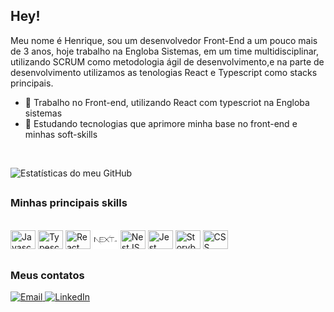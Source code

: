 ## Hey!

Meu nome é Henrique, sou um desenvolvedor Front-End a um pouco mais de 3 anos, hoje trabalho na Engloba Sistemas, em um time multidisciplinar, utilizando SCRUM como metodologia ágil de desenvolvimento,e na parte de desenvolvimento utilizamos as tenologias React e Typescript como stacks principais.

- 🔭 Trabalho no Front-end, utilizando React com typescriot na Engloba sistemas
- 🌱 Estudando tecnologias que aprimore minha base no front-end e minhas soft-skills

<br/>


 ![Estatísticas do meu GitHub](https://github-readme-stats.vercel.app/api?username=Henrique0498&show_icons=true&theme=github_dark)

##

### Minhas principais skills
<br/>
<div>
  <img height="30" width="40" src="https://cdn.jsdelivr.net/gh/devicons/devicon/icons/javascript/javascript-original.svg" title="Javascript" />
  <img height="30" width="40" src="https://cdn.jsdelivr.net/gh/devicons/devicon/icons/typescript/typescript-original.svg" title="Typescript" />
  <img height="30" width="40" src="https://cdn.jsdelivr.net/gh/devicons/devicon/icons/react/react-original.svg" title="React" />
  <img height="30" width="40" src="https://github.com/Henrique0498/Henrique0498/blob/main/img/nextjs.svg" title="NextJS" /> 
  <img height="30" width="40" src="https://cdn.jsdelivr.net/gh/devicons/devicon/icons/nestjs/nestjs-plain.svg" title="NestJS" />
  <img height="30" width="40" src="https://cdn.jsdelivr.net/gh/devicons/devicon/icons/jest/jest-plain.svg" title="Jest" />
  <img height="30" width="40" src="https://cdn.jsdelivr.net/gh/devicons/devicon/icons/storybook/storybook-original.svg" title="Storybook" />
  <img height="30" width="40" src="https://cdn.jsdelivr.net/gh/devicons/devicon/icons/css3/css3-original.svg" title="CSS" />
</div>

##

### Meus contatos
<div> 
  <a href = "mailto:h.lopes.silva2015@gmail.com"><img src="https://img.shields.io/badge/-Gmail-%23333?style=for-the-badge&logo=gmail&logoColor=white" target="_blank" title="Email" />
  <a href="https://www.linkedin.com/in/henrique-ls/" target="_blank"><img src="https://img.shields.io/badge/-LinkedIn-%230077B5?style=for-the-badge&logo=linkedin&logoColor=white" target="_blank" title="LinkedIn"/> 
  
</div>
